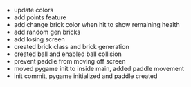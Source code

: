 - update colors
- add points feature
- add change brick color when hit to show remaining health
- add random gen bricks
- add losing screen
- created brick class and brick generation
- created ball and enabled ball collision
- prevent paddle from moving off screen
- moved pygame init to inside main, added paddle movement
- init commit, pygame initialized and paddle created
